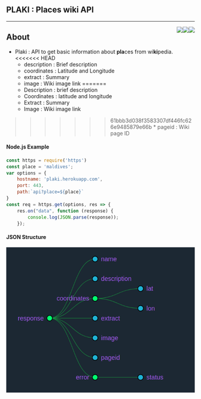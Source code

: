 ## PLAKI : Places wiki API
<hr>

<img align="right" src="https://img.shields.io/badge/Platform-heroku-informational?style=flat&logo=heroku&logoColor=white&color=8424bf">

<img align="right" src="https://img.shields.io/badge/Code-JavaScript-informational?style=flat&logo=javascript&logoColor=white&color=ebd234"> 

<img align="right" src="https://img.shields.io/badge/Tools-node.js-informational?style=flat&logo=node.js&logoColor=white&color=5aa154">

## About
* Plaki : API to get basic information about **pla**ces from wi**ki**pedia. 
<<<<<<< HEAD
    * description : Brief description
    * coordinates : Latitude and Longitude
    * extract     : Summary
    * image       : Wiki image link
=======
    * Description : brief description
    * Coordinates : latitude and longitude
    * Extract     : Summary
    * Image       : Wiki image link
>>>>>>> 61bbb3d038f3583307df446fc626e9485879e66b
    * pageid      : Wiki page ID

#### Node.js Example

```javascript
const https = require('https')
const place = 'maldives';
var options = {
    hostname: 'plaki.herokuapp.com',
    port: 443,
    path:`api?place=${place}`
}
const req = https.get(options, res => {
    res.on("data", function (response) {
        console.log(JSON.parse(response));
    });
```

#### JSON Structure
<img src="/images/plaki.png">
